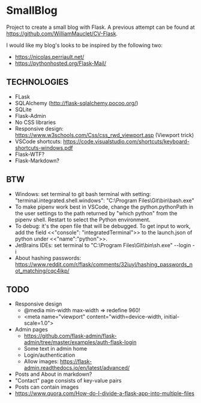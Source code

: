 # SmallBlog
Project to create a small blog with Flask. A previous attempt can be found at https://github.com/WilliamMauclet/CV-Flask.

I would like my blog's looks to be inspired by the following two: 
* https://nicolas.perriault.net/
* https://pythonhosted.org/Flask-Mail/

## TECHNOLOGIES
* FLask
* SQLAlchemy (http://flask-sqlalchemy.pocoo.org/)
* SQLite
* Flask-Admin
* No CSS libraries 
* Responsive design: https://www.w3schools.com/Css/css_rwd_viewport.asp (Viewport trick)
* VSCode shortcuts: https://code.visualstudio.com/shortcuts/keyboard-shortcuts-windows.pdf
* Flask-WTF?
* Flask-Markdown?

## BTW
* Windows: set terminal to git bash terminal with setting: "terminal.integrated.shell.windows": "C:\\Program Files\\Git\\bin\\bash.exe"
* To make pipenv work best in VSCode, change the python.pythonPath in the user settings to the path returned by "which python" from the pipenv shell. Restart to select the Python environment.
* To debug: it's the open file that will be debugged. To get input to work, add the field <<"console": "integratedTerminal">> to the launch.json of python under <<"name":"python">>.
* JetBrains IDEs: set terminal to "C:\Program Files\Git\bin\sh.exe" --login -i 
* About hashing passwords: https://www.reddit.com/r/flask/comments/32iuyl/hashing_passwords_not_matching/cqc4ikp/

## TODO
* Responsive design
    * @media min-width max-width => redefine 960!
    * \<meta name="viewport" content="width=device-width, initial-scale=1.0">
* Admin pages
    * https://github.com/flask-admin/flask-admin/tree/master/examples/auth-flask-login
    * Some text in admin home
    * Login/authentication
    * Allow images: https://flask-admin.readthedocs.io/en/latest/advanced/
* Posts and About in markdown?
* "Contact" page consists of key-value pairs
* Posts can contain images
* https://www.quora.com/How-do-I-divide-a-flask-app-into-multiple-files